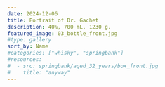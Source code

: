 ```yaml
---
date: 2024-12-06
title: Portrait of Dr. Gachet
description: 40%, 700 mL, 1230 g.
featured_image: 03_bottle_front.jpg
#type: gallery
sort_by: Name
#categories: ["whisky", "springbank"]
#resources:
#  - src: springbank/aged_32_years/box_front.jpg
#    title: "anyway"
---
```

